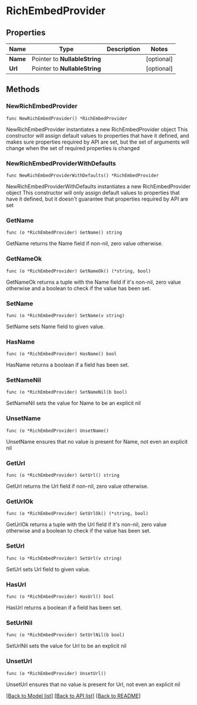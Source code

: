 # RichEmbedProvider

## Properties

Name | Type | Description | Notes
------------ | ------------- | ------------- | -------------
**Name** | Pointer to **NullableString** |  | [optional] 
**Url** | Pointer to **NullableString** |  | [optional] 

## Methods

### NewRichEmbedProvider

`func NewRichEmbedProvider() *RichEmbedProvider`

NewRichEmbedProvider instantiates a new RichEmbedProvider object
This constructor will assign default values to properties that have it defined,
and makes sure properties required by API are set, but the set of arguments
will change when the set of required properties is changed

### NewRichEmbedProviderWithDefaults

`func NewRichEmbedProviderWithDefaults() *RichEmbedProvider`

NewRichEmbedProviderWithDefaults instantiates a new RichEmbedProvider object
This constructor will only assign default values to properties that have it defined,
but it doesn't guarantee that properties required by API are set

### GetName

`func (o *RichEmbedProvider) GetName() string`

GetName returns the Name field if non-nil, zero value otherwise.

### GetNameOk

`func (o *RichEmbedProvider) GetNameOk() (*string, bool)`

GetNameOk returns a tuple with the Name field if it's non-nil, zero value otherwise
and a boolean to check if the value has been set.

### SetName

`func (o *RichEmbedProvider) SetName(v string)`

SetName sets Name field to given value.

### HasName

`func (o *RichEmbedProvider) HasName() bool`

HasName returns a boolean if a field has been set.

### SetNameNil

`func (o *RichEmbedProvider) SetNameNil(b bool)`

 SetNameNil sets the value for Name to be an explicit nil

### UnsetName
`func (o *RichEmbedProvider) UnsetName()`

UnsetName ensures that no value is present for Name, not even an explicit nil
### GetUrl

`func (o *RichEmbedProvider) GetUrl() string`

GetUrl returns the Url field if non-nil, zero value otherwise.

### GetUrlOk

`func (o *RichEmbedProvider) GetUrlOk() (*string, bool)`

GetUrlOk returns a tuple with the Url field if it's non-nil, zero value otherwise
and a boolean to check if the value has been set.

### SetUrl

`func (o *RichEmbedProvider) SetUrl(v string)`

SetUrl sets Url field to given value.

### HasUrl

`func (o *RichEmbedProvider) HasUrl() bool`

HasUrl returns a boolean if a field has been set.

### SetUrlNil

`func (o *RichEmbedProvider) SetUrlNil(b bool)`

 SetUrlNil sets the value for Url to be an explicit nil

### UnsetUrl
`func (o *RichEmbedProvider) UnsetUrl()`

UnsetUrl ensures that no value is present for Url, not even an explicit nil

[[Back to Model list]](../README.md#documentation-for-models) [[Back to API list]](../README.md#documentation-for-api-endpoints) [[Back to README]](../README.md)


